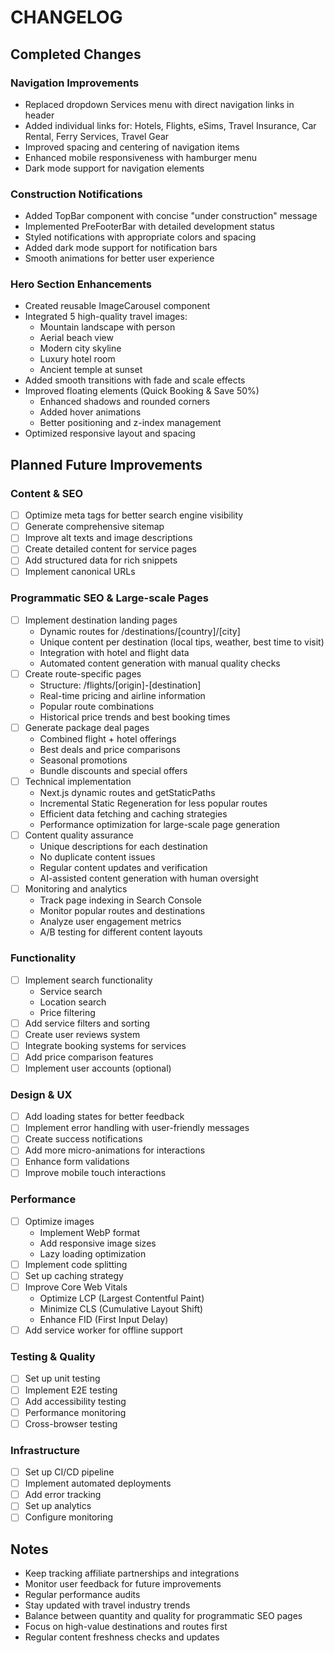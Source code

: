# CHANGELOG

## Completed Changes

### Navigation Improvements
- Replaced dropdown Services menu with direct navigation links in header
- Added individual links for: Hotels, Flights, eSims, Travel Insurance, Car Rental, Ferry Services, Travel Gear
- Improved spacing and centering of navigation items
- Enhanced mobile responsiveness with hamburger menu
- Dark mode support for navigation elements

### Construction Notifications
- Added TopBar component with concise "under construction" message
- Implemented PreFooterBar with detailed development status
- Styled notifications with appropriate colors and spacing
- Added dark mode support for notification bars
- Smooth animations for better user experience

### Hero Section Enhancements
- Created reusable ImageCarousel component
- Integrated 5 high-quality travel images:
  * Mountain landscape with person
  * Aerial beach view
  * Modern city skyline
  * Luxury hotel room
  * Ancient temple at sunset
- Added smooth transitions with fade and scale effects
- Improved floating elements (Quick Booking & Save 50%)
  * Enhanced shadows and rounded corners
  * Added hover animations
  * Better positioning and z-index management
- Optimized responsive layout and spacing

## Planned Future Improvements

### Content & SEO
- [ ] Optimize meta tags for better search engine visibility
- [ ] Generate comprehensive sitemap
- [ ] Improve alt texts and image descriptions
- [ ] Create detailed content for service pages
- [ ] Add structured data for rich snippets
- [ ] Implement canonical URLs

### Programmatic SEO & Large-scale Pages
- [ ] Implement destination landing pages
  * Dynamic routes for /destinations/[country]/[city]
  * Unique content per destination (local tips, weather, best time to visit)
  * Integration with hotel and flight data
  * Automated content generation with manual quality checks
- [ ] Create route-specific pages
  * Structure: /flights/[origin]-[destination]
  * Real-time pricing and airline information
  * Popular route combinations
  * Historical price trends and best booking times
- [ ] Generate package deal pages
  * Combined flight + hotel offerings
  * Best deals and price comparisons
  * Seasonal promotions
  * Bundle discounts and special offers
- [ ] Technical implementation
  * Next.js dynamic routes and getStaticPaths
  * Incremental Static Regeneration for less popular routes
  * Efficient data fetching and caching strategies
  * Performance optimization for large-scale page generation
- [ ] Content quality assurance
  * Unique descriptions for each destination
  * No duplicate content issues
  * Regular content updates and verification
  * AI-assisted content generation with human oversight
- [ ] Monitoring and analytics
  * Track page indexing in Search Console
  * Monitor popular routes and destinations
  * Analyze user engagement metrics
  * A/B testing for different content layouts

### Functionality
- [ ] Implement search functionality
  * Service search
  * Location search
  * Price filtering
- [ ] Add service filters and sorting
- [ ] Create user reviews system
- [ ] Integrate booking systems for services
- [ ] Add price comparison features
- [ ] Implement user accounts (optional)

### Design & UX
- [ ] Add loading states for better feedback
- [ ] Implement error handling with user-friendly messages
- [ ] Create success notifications
- [ ] Add more micro-animations for interactions
- [ ] Enhance form validations
- [ ] Improve mobile touch interactions

### Performance
- [ ] Optimize images
  * Implement WebP format
  * Add responsive image sizes
  * Lazy loading optimization
- [ ] Implement code splitting
- [ ] Set up caching strategy
- [ ] Improve Core Web Vitals
  * Optimize LCP (Largest Contentful Paint)
  * Minimize CLS (Cumulative Layout Shift)
  * Enhance FID (First Input Delay)
- [ ] Add service worker for offline support

### Testing & Quality
- [ ] Set up unit testing
- [ ] Implement E2E testing
- [ ] Add accessibility testing
- [ ] Performance monitoring
- [ ] Cross-browser testing

### Infrastructure
- [ ] Set up CI/CD pipeline
- [ ] Implement automated deployments
- [ ] Add error tracking
- [ ] Set up analytics
- [ ] Configure monitoring

## Notes
- Keep tracking affiliate partnerships and integrations
- Monitor user feedback for future improvements
- Regular performance audits
- Stay updated with travel industry trends
- Balance between quantity and quality for programmatic SEO pages
- Focus on high-value destinations and routes first
- Regular content freshness checks and updates
